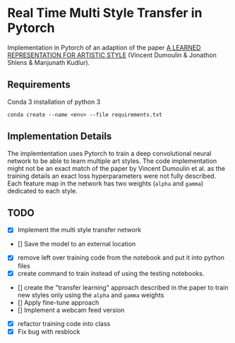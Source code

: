 # Real Time Multi Style Transfer in Pytorch

Implementation in Pytorch of an adaption of the paper [A LEARNED REPRESENTATION FOR ARTISTIC STYLE](https://arxiv.org/pdf/1610.07629.pdf) (Vincent Dumoulin & Jonathon Shlens & Manjunath Kudlur).

## Requirements

Conda 3 installation of python 3
```
conda create --name <env> --file requirements.txt
```

## Implementation Details

The implemtentation uses Pytorch to train a deep convolutional neural network to be able to learn multiple art styles. The code implementation might not be an exact match of the paper by Vincent Dumoulin et al. as the training details an exact loss hyperparameters were not fully described. Each feature map in the network has two weights (`alpha` and `gamma`) dedicated to each style.


## TODO

- [x] Implement the multi style transfer network
- [] Save the model to an external location
- [x] remove left over training code from the notebook and put it into python files
- [x] create command to train instead of using the testing notebooks.
- [] create the "transfer learning" approach described in the paper to train new styles only using the `alpha` and `gamma` weights
- [] Apply fine-tune approach
- [] Implement a webcam feed version
- [x] refactor training code into class
- [x] Fix bug with resblock
